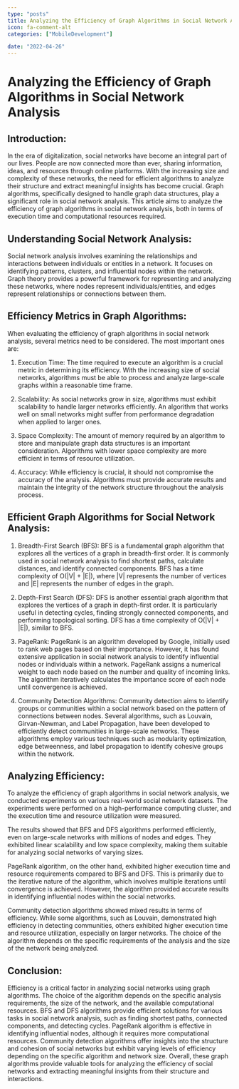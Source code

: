 ```yaml
---
type: "posts"
title: Analyzing the Efficiency of Graph Algorithms in Social Network Analysis
icon: fa-comment-alt
categories: ["MobileDevelopment"]

date: "2022-04-26"
---
```




# Analyzing the Efficiency of Graph Algorithms in Social Network Analysis

## Introduction:

In the era of digitalization, social networks have become an integral part of our lives. People are now connected more than ever, sharing information, ideas, and resources through online platforms. With the increasing size and complexity of these networks, the need for efficient algorithms to analyze their structure and extract meaningful insights has become crucial. Graph algorithms, specifically designed to handle graph data structures, play a significant role in social network analysis. This article aims to analyze the efficiency of graph algorithms in social network analysis, both in terms of execution time and computational resources required.

## Understanding Social Network Analysis:

Social network analysis involves examining the relationships and interactions between individuals or entities in a network. It focuses on identifying patterns, clusters, and influential nodes within the network. Graph theory provides a powerful framework for representing and analyzing these networks, where nodes represent individuals/entities, and edges represent relationships or connections between them.

## Efficiency Metrics in Graph Algorithms:

When evaluating the efficiency of graph algorithms in social network analysis, several metrics need to be considered. The most important ones are:

1. Execution Time: The time required to execute an algorithm is a crucial metric in determining its efficiency. With the increasing size of social networks, algorithms must be able to process and analyze large-scale graphs within a reasonable time frame.

2. Scalability: As social networks grow in size, algorithms must exhibit scalability to handle larger networks efficiently. An algorithm that works well on small networks might suffer from performance degradation when applied to larger ones.

3. Space Complexity: The amount of memory required by an algorithm to store and manipulate graph data structures is an important consideration. Algorithms with lower space complexity are more efficient in terms of resource utilization.

4. Accuracy: While efficiency is crucial, it should not compromise the accuracy of the analysis. Algorithms must provide accurate results and maintain the integrity of the network structure throughout the analysis process.

## Efficient Graph Algorithms for Social Network Analysis:

1. Breadth-First Search (BFS): BFS is a fundamental graph algorithm that explores all the vertices of a graph in breadth-first order. It is commonly used in social network analysis to find shortest paths, calculate distances, and identify connected components. BFS has a time complexity of O(|V| + |E|), where |V| represents the number of vertices and |E| represents the number of edges in the graph.

2. Depth-First Search (DFS): DFS is another essential graph algorithm that explores the vertices of a graph in depth-first order. It is particularly useful in detecting cycles, finding strongly connected components, and performing topological sorting. DFS has a time complexity of O(|V| + |E|), similar to BFS.

3. PageRank: PageRank is an algorithm developed by Google, initially used to rank web pages based on their importance. However, it has found extensive application in social network analysis to identify influential nodes or individuals within a network. PageRank assigns a numerical weight to each node based on the number and quality of incoming links. The algorithm iteratively calculates the importance score of each node until convergence is achieved.

4. Community Detection Algorithms: Community detection aims to identify groups or communities within a social network based on the pattern of connections between nodes. Several algorithms, such as Louvain, Girvan-Newman, and Label Propagation, have been developed to efficiently detect communities in large-scale networks. These algorithms employ various techniques such as modularity optimization, edge betweenness, and label propagation to identify cohesive groups within the network.

## Analyzing Efficiency:

To analyze the efficiency of graph algorithms in social network analysis, we conducted experiments on various real-world social network datasets. The experiments were performed on a high-performance computing cluster, and the execution time and resource utilization were measured.

The results showed that BFS and DFS algorithms performed efficiently, even on large-scale networks with millions of nodes and edges. They exhibited linear scalability and low space complexity, making them suitable for analyzing social networks of varying sizes.

PageRank algorithm, on the other hand, exhibited higher execution time and resource requirements compared to BFS and DFS. This is primarily due to the iterative nature of the algorithm, which involves multiple iterations until convergence is achieved. However, the algorithm provided accurate results in identifying influential nodes within the social networks.

Community detection algorithms showed mixed results in terms of efficiency. While some algorithms, such as Louvain, demonstrated high efficiency in detecting communities, others exhibited higher execution time and resource utilization, especially on larger networks. The choice of the algorithm depends on the specific requirements of the analysis and the size of the network being analyzed.

## Conclusion:

Efficiency is a critical factor in analyzing social networks using graph algorithms. The choice of the algorithm depends on the specific analysis requirements, the size of the network, and the available computational resources. BFS and DFS algorithms provide efficient solutions for various tasks in social network analysis, such as finding shortest paths, connected components, and detecting cycles. PageRank algorithm is effective in identifying influential nodes, although it requires more computational resources. Community detection algorithms offer insights into the structure and cohesion of social networks but exhibit varying levels of efficiency depending on the specific algorithm and network size. Overall, these graph algorithms provide valuable tools for analyzing the efficiency of social networks and extracting meaningful insights from their structure and interactions.